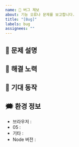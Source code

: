 ```yaml
---
name: 🫡 버그 제보
about: 기능 오류나 문제를 보고합니다.
title: "[Bug]"
labels: bug
assignees: ""
---
```


## 📍 문제 설명
<!-- 무엇이 문제인가? -->

## 🌟 해결 노력
<!-- 문제를 해결하기 위해 어떤 노력을 했는가 -->

## 🌱 기대 동작
<!-- 어떤 결과를 기대하는지 설명해주세요. -->

## 🗯️ 환경 정보
- 브라우저 : 
- 05 :
- 기타 :
- Node 버전 : 